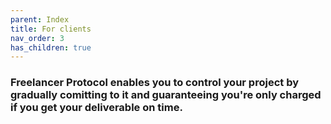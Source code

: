 ```yaml
---
parent: Index
title: For clients
nav_order: 3
has_children: true
---
```


### Freelancer Protocol enables you to control your project by gradually comitting to it and guaranteeing you're only charged if you get your deliverable on time.
